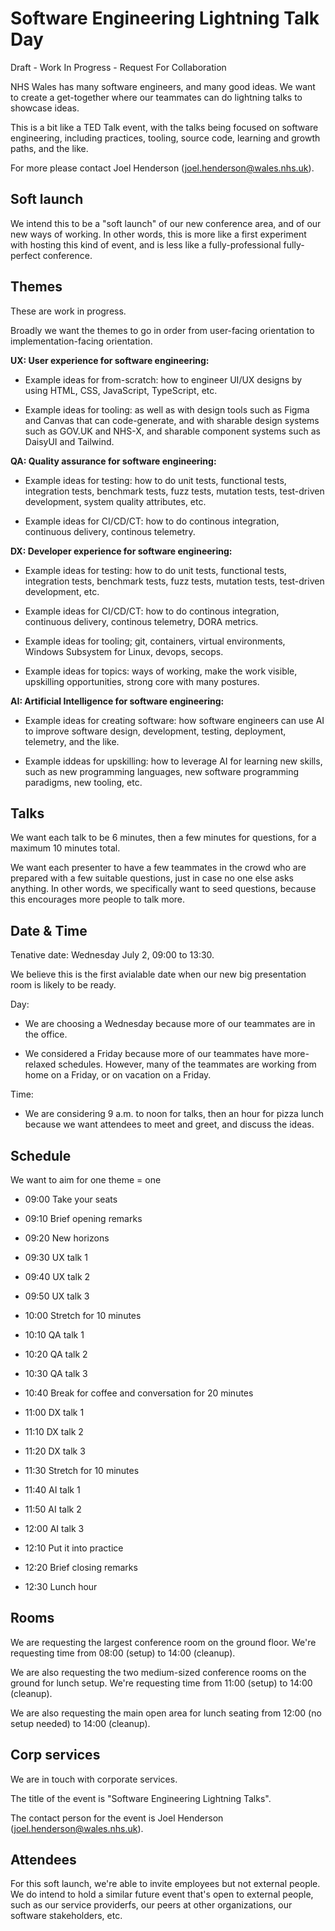 # Software Engineering Lightning Talk Day

Draft - Work In Progress - Request For Collaboration

NHS Wales has many software engineers, and many good ideas. We want to create a
get-together where our teammates can do lightning talks to showcase ideas. 

This is a bit like a TED Talk event, with the talks being focused on software
engineering, including practices, tooling, source code, learning and growth
paths, and the like.

For more please contact Joel Henderson (joel.henderson@wales.nhs.uk).

## Soft launch

We intend this to be a "soft launch" of our new conference area, and of our new
ways of working. In other words, this is more like a first experiment with
hosting this kind of event, and is less like a fully-professional fully-perfect
conference.

## Themes

These are work in progress.

Broadly we want the themes to go in order from user-facing orientation to implementation-facing orientation.

**UX: User experience for software engineering:**

* Example ideas for from-scratch: how to engineer UI/UX designs by using HTML,
CSS, JavaScript, TypeScript, etc.

* Example ideas for tooling: as well as with design tools such as Figma and
Canvas that can code-generate, and with sharable design systems such as GOV.UK
and NHS-X, and sharable component systems such as DaisyUI and Tailwind.

**QA: Quality assurance for software engineering:**

* Example ideas for testing: how to do unit tests, functional tests, integration
tests, benchmark tests, fuzz tests, mutation tests, test-driven development,
system quality attributes, etc.

* Example ideas for CI/CD/CT: how to do continous integration, continuous
  delivery, continous telemetry.

**DX: Developer experience for software engineering:**

* Example ideas for testing: how to do unit tests, functional tests, integration tests,
  benchmark tests, fuzz tests, mutation tests, test-driven development, etc.

* Example ideas for CI/CD/CT: how to do continous integration, continuous
  delivery, continous telemetry, DORA metrics.

* Example ideas for tooling; git, containers, virtual environments, Windows
  Subsystem for Linux, devops, secops.

* Example ideas for topics: ways of working, make the work visible, upskilling
  opportunities, strong core with many postures.

**AI: Artificial Intelligence for software engineering:**

* Example ideas for creating software: how software engineers can use AI to
improve software design, development, testing, deployment, telemetry, and the
like.

* Example iddeas for upskilling: how to leverage AI for learning new skills,
  such as new programming languages, new software programming paradigms, new
  tooling, etc.

## Talks

We want each talk to be 6 minutes, then a few minutes for questions, for a maximum 10 minutes total.

We want each presenter to have a few teammates in the crowd who are prepared with a few suitable questions, just in case no one else asks anything. In other words, we specifically want to seed questions, because this encourages more people to talk more.

## Date & Time

Tenative date: Wednesday July 2, 09:00 to 13:30.

We believe this is the first avialable date when our new big presentation room is likely to be ready.

Day:

* We are choosing a Wednesday because more of our teammates are in the office.

* We considered a Friday because more of our teammates have more-relaxed
  schedules. However, many of the teammates are working from home on a Friday,
  or on vacation on a Friday.

Time:

* We are considering 9 a.m. to noon for talks, then an hour for pizza lunch because we want attendees to meet and greet, and discuss the ideas.

## Schedule

We want to aim for one theme = one

* 09:00 Take your seats

* 09:10 Brief opening remarks

* 09:20 New horizons

* 09:30 UX talk 1

* 09:40 UX talk 2

* 09:50 UX talk 3

* 10:00 Stretch for 10 minutes

* 10:10 QA talk 1

* 10:20 QA talk 2

* 10:30 QA talk 3

* 10:40 Break for coffee and conversation for 20 minutes
  
* 11:00 DX talk 1

* 11:10 DX talk 2

* 11:20 DX talk 3

* 11:30 Stretch for 10 minutes

* 11:40 AI talk 1

* 11:50 AI talk 2

* 12:00 AI talk 3

* 12:10 Put it into practice

* 12:20 Brief closing remarks

* 12:30 Lunch hour

## Rooms

We are requesting the largest conference room on the ground floor. We're requesting time from 08:00 (setup) to 14:00 (cleanup).

We are also requesting the two medium-sized conference rooms on the ground for lunch setup. We're requesting time from 11:00 (setup) to 14:00 (cleanup).

We are also requesting the main open area for lunch seating from 12:00 (no setup needed) to 14:00 (cleanup).

## Corp services

We are in touch with corporate services. 

The title of the event is "Software Engineering Lightning Talks".

The contact person for the event is Joel Henderson (<joel.henderson@wales.nhs.uk>).

## Attendees

For this soft launch, we're able to invite employees but not external people. We
do intend to hold a similar future event that's open to external people, such as
our service providerfs, our peers at other organizations, our software
stakeholders, etc.
